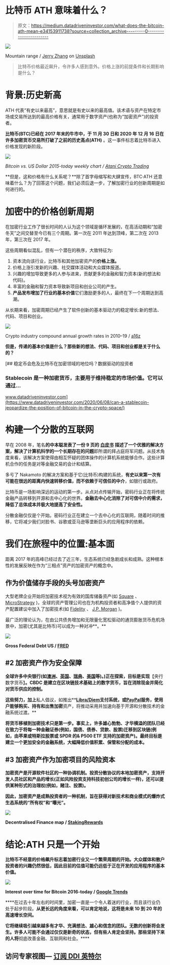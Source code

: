 # 比特币 ATH 意味着什么？

> 原文：<https://medium.datadriveninvestor.com/what-does-the-bitcoin-ath-mean-e34153911738?source=collection_archive---------0----------------------->

![](img/aabd57477e034babe45d5ae29319da3f.png)

Mountain range / [Jerry Zhang](https://unsplash.com/@z734923105?utm_source=unsplash&utm_medium=referral&utm_content=creditCopyText) on [Unsplash](https://unsplash.com/s/photos/mountain?utm_source=unsplash&utm_medium=referral&utm_content=creditCopyText)

> 比特币价格最近飙升，令许多人感到意外。价格上涨的前提条件和长期影响是什么？

# 背景:历史新高

ATH 代表“有史以来最高”，意思就是有史以来的最高值。该术语与资产在特定市场或交易所达到的最高价格有关，通常用于数字资产(也称为“加密资产”)的投资者。

**比特币(BTC)已经在 2017 年末的牛市中，于 11 月 30 日和 2020 年 12 月 16 日在许多加密货币交易所打破了之前的历史高点(ATH)** 。这一事件标志着比特币进入价格发现的新阶段。

![](img/0a43dc1ffbf8d68f7954b01dbff41b26.png)

*Bitcoin vs. US Dollar 2015-today weekly chart /* [*Atani Crypto Trading*](https://atani.com)

**但是，这和价格有什么关系呢？**除了首字母缩写和大肆宣传，BTC·ATH 还意味着什么？为了回答这个问题，我们必须后退一步，了解加密行业的创新周期是如何进行的。

# 加密中的价格创新周期

在加密行业工作了很长时间的人认为这个领域是循环发展的，在高活动期和“加密冬天”之间交替至今已有三个周期。第一次在 2011 年达到顶峰，第二次在 2013 年，第三次在 2017 年。

这些周期看似混乱，但有一个潜在的秩序，大致特征为:

1.  资本流向该行业，比特币和其他加密资产的**价格上涨。**
2.  价格上涨引发新的兴趣、社交媒体活动和大众媒体报道。
3.  兴趣的增加导致更多的人参与进来，贡献更多的金融和智力资本(新的想法和代码)。
4.  丰富的金融和智力资本导致新项目和创业公司的产生。
5.  **产品发布增加了行业的基本价值**它们激励更多的人，最终在下一个周期达到高潮。

从长期来看，加密周期已经产生了软件创新的基本驱动力的稳定增长:新的想法、代码、项目和创业。

![](img/419d9e7796476675540cc102e5a7e30d.png)

Crypto industry compound annual growth rates in 2010–19 / [a16z](https://a16z.com/2020/05/15/the-crypto-price-innovation-cycle/)

**但是，传递的基本价值是什么？那些新的想法、代码、项目和创业都是关于什么的？**

[](https://www.datadriveninvestor.com/2020/06/08/can-a-stablecoin-jeopardize-the-position-of-bitcoin-in-the-crypto-space/) [## 稳定币会危及比特币在加密领域的地位吗？数据驱动的投资者

### Stablecoin 是一种加密货币，主要用于维持稳定的市场价值。它可以通过…

www.datadriveninvestor.com](https://www.datadriveninvestor.com/2020/06/08/can-a-stablecoin-jeopardize-the-position-of-bitcoin-in-the-crypto-space/) 

# 构建一个分散的互联网

早在 2008 年，笔名**的中本聪发表了一份 9 页的** [**白皮书**](https://bitcoin.org/bitcoin.pdf) **描述了一个优雅的解决方案，解决了计算机科学的一个长期存在的问题**即所谓的拜占庭将军问题。从技术角度来看，该解决方案使得由相互怀疑的团体操作的计算机系统能够合作。这些计算机合作的任务是对等金融交易的会计和结算。

多亏了 Nakamoto 的解决方案和基于它(比特币)构建的系统，**有史以来第一次有可能在很远的距离内快速转移价值，而不依赖于可信任的中介**，如银行或政府。

比特币是一场影响深远的运动的第一步。从点对点传输开始，密码行业正在将传统金融产品转移到开源和去中心化的世界。**金融去中心化消除了对可信中介的需求，降低了总体成本并极大地提高了安全性。**

分散金融仅仅是个开始。密码行业正在建立一个去中心化的互联网，随着时间的推移，它将减少我们对脸书、谷歌或亚马逊等垄断巨头的应用程序的依赖。

# 我们在旅程中的位置:基本面

距离 2017 年的高峰已经过去了近三年，生态系统已经急剧成长和成熟。这种根本性的发展反映在作为“三相点”资产的加密资产的概念中。

## 作为价值储存手段的头号加密资产

大型老牌企业开始将加密技术视为有效的国库储备资产(如 [Square](https://www.cnbc.com/2020/10/08/square-buys-50-million-in-bitcoin-says-cryptocurrency-aligns-with-companys-purpose.html) 、 [MicroStrategy](https://www.coindesk.com/microstrategy-ceo-bitcoin-better-than-antiquated-gold) )，全球的资产管理公司也在为机构投资者和高净值个人提供的资产配置建议中加入了加密技术(如 [Fidelity](https://news.bitcoin.com/sec-filing-fidelity-bitcoin-fund/) 、 [J.P. Morgan](https://fortune.com/2020/10/26/jp-morgan-chase-bitcoin-predictions-analyst-jpm-cryptocurrency/) )。

最广泛的理论认为，在由公共债务增加和无限量化宽松驱动的通货膨胀货币危机场景中，加密(尤其是比特币)可以成为一种对冲**。**

**![](img/de3009ff7117eddc1c8d54ca036b24a4.png)**

**Gross Federal Debt US / [FRED](https://fred.stlouisfed.org/series/GFDEBTN)**

## ****#2 加密资产作为安全保障****

**全球许多中央银行(如[澳洲](https://www.coindesk.com/australian-central-bank-coaustralian-central-bank-commonwealth-national-australia-bank-partner-on-cbdc-research-projectmmonwealth-national-australia-bank-partner-on-cbdc-research-project)、[英国](https://coingeek.com/uk-drafts-plan-to-regulate-stablecoins-research-cbdc/)、[瑞典](https://www.reuters.com/article/us-cenbank-digital-sweden-idUSKBN20E26G)、[美国](https://www.coindesk.com/muzinich-treasury-digital-currency)等)。)正在探索，目标是实现**【央行数字货币】**。CBDC 是建立在区块链技术基础上的数字货币，旨在消除现金并简化对货币供应的控制。**

**这些努力，加上**私人倡议，如推出**[**Libra/Diem**](https://libra.org/)**支付系统，或**[**PayPal**](https://newsroom.paypal-corp.com/2020-10-21-PayPal-Launches-New-Service-Enabling-Users-to-Buy-Hold-and-Sell-Cryptocurrency)**服务，使用户能够购买、持有和出售加密**资产，将推动采用并加速向基于开源和分散技术的金融系统过渡。**

**将货币移植到加密技术只是第一步。事实上，**许多雄心勃勃、才华横溢的团队已经在致力于将每一种金融证券(例如，国债、债券、贷款、股票)迁移到区块链**(例如，由苹果或特斯拉股票或 SPDR 的& P500 ETF 支持的加密资产)。最终目标是建立一个更加安全的金融系统，大幅降低价值积累、保管和分配的成本。**

## **#3 加密资产作为加密项目的风险资本**

**加密资产是开源软件社区的一种协调机制。**投资分散协议的本地加密资产，支持开发人员社区和产品的增长**(正如风险投资支持科技初创公司的增长一样)，还可以提供某种形式的治理权(例如，赌注、投票)。**

**因此，加密资产是成熟投资者的一种机制，旨在获得对新技术和商业模式的爆炸式生态系统的“所有权”和“曝光”。**

**![](img/80061549e57e4efab7a962dd2a62023c.png)**

**Decentralised Finance map / [StakingRewards](https://twitter.com/stakingrewards/status/1256182438482640902)**

# **结论:ATH 只是一个开始**

**比特币不经意的价格飙升标志着加密行业又一个繁荣周期的开始。大众媒体和散户投资者的兴趣仍然很低，因此目前的估值可能仍远低于正在开发的应用程序的基本价值。**

**![](img/108ef52d73af76c071a881938d29535c.png)**

**Interest over time for Bitcoin 2016-today / [Google Trends](https://trends.google.com/trends/explore?date=2016-01-11%202020-01-12&q=bitcoin)**

****在过去十年左右的时间里，加密一直是一个令人着迷的行业，而且该行业仍处于起步阶段。**从更长远的角度来看，可以肯定地说，这将是未来 10 到 20 年的高速增长空间。**

**它将继续吸引越来越多有才华、充满想法、雄心和信念的团队。无数的创新将会发生。许多人可能不会通过仅仅是新奇的状态，但有些人肯定会坚持。那些坚持下来的人将**彻底改善金融、互联网和社会。****

## **访问专家视图— [订阅 DDI 英特尔](https://datadriveninvestor.com/ddi-intel)**